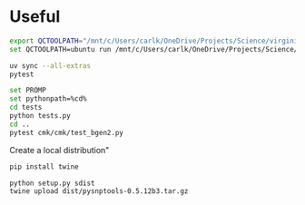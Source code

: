 # Useful

```bash
export QCTOOLPATH="/mnt/c/Users/carlk/OneDrive/Projects/Science/virginia/qctool/qctool"
set QCTOOLPATH=ubuntu run /mnt/c/Users/carlk/OneDrive/Projects/Science/virginia/qctool/qctool

uv sync --all-extras
pytest
```

```bash
set PROMP
set pythonpath=%cd%
cd tests
python tests.py
cd ..
pytest cmk/cmk/test_bgen2.py
```

Create a local distribution"

```bash
pip install twine

python setup.py sdist
twine upload dist/pysnptools-0.5.12b3.tar.gz

```
